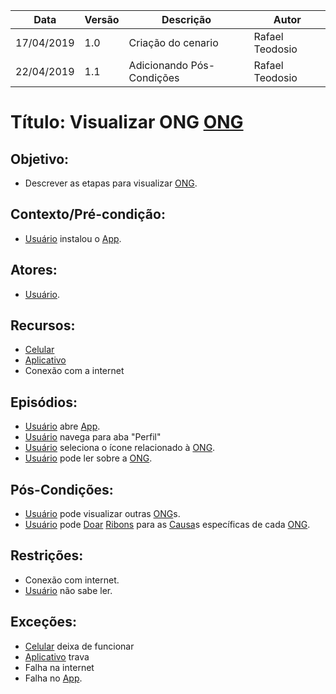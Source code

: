| Data       | Versão | Descrição          | Autor           |
| ---------- | ------ | ------------------ | --------------- |
| 17/04/2019 | 1.0    | Criação do cenario | Rafael Teodosio |
| 22/04/2019 | 1.1    | Adicionando Pós-Condições | Rafael Teodosio |

# Título: Visualizar ONG [ONG](https://github.com/requisitos-2019-1/Ribon/blob/master/Modelagem%20de%20Requisitos/Lexicos/Ong.md)

## Objetivo:

- Descrever as etapas para visualizar [ONG](https://github.com/requisitos-2019-1/Ribon/blob/master/Modelagem%20de%20Requisitos/Lexicos/Ong.md).

## Contexto/Pré-condição:

- [Usuário](https://github.com/requisitos-2019-1/Ribon/blob/master/Modelagem%20de%20Requisitos/Lexicos/Usuário.md) instalou o [App](https://github.com/requisitos-2019-1/Ribon/blob/master/Modelagem%20de%20Requisitos/Lexicos/Aplicativo.md).

## Atores:

- [Usuário](https://github.com/requisitos-2019-1/Ribon/blob/master/Modelagem%20de%20Requisitos/Lexicos/Usuário.md).

## Recursos:

- [Celular](https://github.com/requisitos-2019-1/Ribon/blob/master/Modelagem%20de%20Requisitos/Lexicos/Smartphone.md)
- [Aplicativo](https://github.com/requisitos-2019-1/Ribon/blob/master/Modelagem%20de%20Requisitos/Lexicos/Aplicativo.md)
- Conexão com a internet

## Episódios:

- [Usuário](https://github.com/requisitos-2019-1/Ribon/blob/master/Modelagem%20de%20Requisitos/Lexicos/Usuário.md) abre [App](https://github.com/requisitos-2019-1/Ribon/blob/master/Modelagem%20de%20Requisitos/Lexicos/Aplicativo.md).
- [Usuário](https://github.com/requisitos-2019-1/Ribon/blob/master/Modelagem%20de%20Requisitos/Lexicos/Usuário.md) navega para aba "Perfil"
- [Usuário](https://github.com/requisitos-2019-1/Ribon/blob/master/Modelagem%20de%20Requisitos/Lexicos/Usuário.md) seleciona o ícone relacionado à [ONG](https://github.com/requisitos-2019-1/Ribon/blob/master/Modelagem%20de%20Requisitos/Lexicos/Ong.md).
- [Usuário](https://github.com/requisitos-2019-1/Ribon/blob/master/Modelagem%20de%20Requisitos/Lexicos/Usuário.md) pode ler sobre a [ONG](https://github.com/requisitos-2019-1/Ribon/blob/master/Modelagem%20de%20Requisitos/Lexicos/Ong.md).

## Pós-Condições:

- [Usuário](https://github.com/requisitos-2019-1/Ribon/blob/master/Modelagem%20de%20Requisitos/Lexicos/Usuário.md) pode visualizar outras [ONG](https://github.com/requisitos-2019-1/Ribon/blob/master/Modelagem%20de%20Requisitos/Lexicos/Ong.md)s.
- [Usuário](https://github.com/requisitos-2019-1/Ribon/blob/master/Modelagem%20de%20Requisitos/Lexicos/Usuário.md) pode [Doar](https://github.com/requisitos-2019-1/Ribon/blob/master/Modelagem%20de%20Requisitos/Lexicos/Doar.md) [Ribons](https://github.com/requisitos-2019-1/Ribon/blob/master/Modelagem%20de%20Requisitos/Lexicos/Moeda_Ribon.md) para as [Causa](https://github.com/requisitos-2019-1/Ribon/blob/master/Modelagem%20de%20Requisitos/Lexicos/Causa.md)s específicas de cada [ONG](https://github.com/requisitos-2019-1/Ribon/blob/master/Modelagem%20de%20Requisitos/Lexicos/Ong.md).

## Restrições:

- Conexão com internet.
- [Usuário](https://github.com/requisitos-2019-1/Ribon/blob/master/Modelagem%20de%20Requisitos/Lexicos/Usuário.md) não sabe ler.

## Exceções:

- [Celular](https://github.com/requisitos-2019-1/Ribon/blob/master/Modelagem%20de%20Requisitos/Lexicos/Smartphone.md) deixa de funcionar
- [Aplicativo](https://github.com/requisitos-2019-1/Ribon/blob/master/Modelagem%20de%20Requisitos/Lexicos/Aplicativo.md) trava
- Falha na internet
- Falha no [App](https://github.com/requisitos-2019-1/Ribon/blob/master/Modelagem%20de%20Requisitos/Lexicos/Aplicativo.md).
